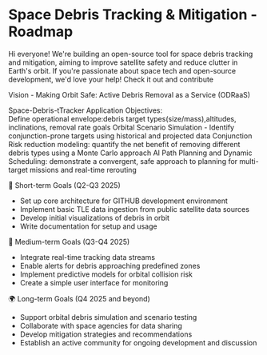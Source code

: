 # Space Debris Tracking & Mitigation - Roadmap

Hi everyone! We're building an open-source tool for space debris tracking and mitigation, aiming to improve satellite safety and 
reduce clutter in Earth's orbit. If you're passionate about space tech and open-source development, we'd love your help! Check it out and contribute

Vision - Making Orbit Safe: Active Debris Removal as a Service (ODRaaS)

Space-Debris-tTracker Application Objectives:  
      Define operational envelope:debris target types(size/mass),altitudes, inclinations, removal rate goals
      Orbital Scenario Simulation - Identify conjunction-prone targets using historical and projected data
      Conjunction Risk reduction modeling: quantify the net benefit of removing different debris types using a Monte Carlo approach
      AI Path Planning and Dynamic Scheduling: demonstrate a convergent, safe approach to planning for multi-target missions and real-time rerouting

🚀 Short-term Goals (Q2-Q3 2025)
- Set up core architecture for GITHUB development environment
- Implement basic TLE data ingestion from public satellite data sources
- Develop initial visualizations of debris in orbit
- Write documentation for setup and usage

🔧 Medium-term Goals (Q3-Q4 2025)
- Integrate real-time tracking data streams
- Enable alerts for debris approaching predefined zones
- Implement predictive models for orbital collision risk
- Create a simple user interface for monitoring

🌍 Long-term Goals (Q4 2025 and beyond)
- Support orbital debris simulation and scenario testing
- Collaborate with space agencies for data sharing
- Develop mitigation strategies and recommendations
- Establish an active community for ongoing development and discussion
